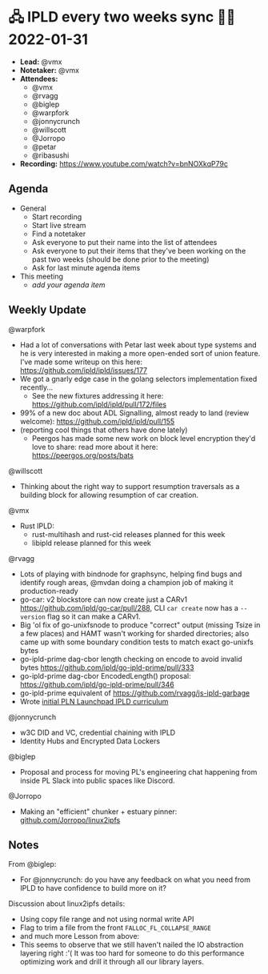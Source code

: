# 🖧 IPLD every two weeks sync 🙌🏽 2022-01-31


- **Lead:** @vmx
- **Notetaker:** @vmx
- **Attendees:**
  - @vmx
  - @rvagg
  - @biglep
  - @warpfork 
  - @jonnycrunch
  - @willscott 
  - @Jorropo
  - @petar
  - @ribasushi
- **Recording:** https://www.youtube.com/watch?v=bnNOXkqP79c


## Agenda

- General
  - Start recording
  - Start live stream
  - Find a notetaker
  - Ask everyone to put their name into the list of attendees
  - Ask everyone to put their items that they've been working on the past two weeks (should be done prior to the meeting)
  - Ask for last minute agenda items
- This meeting
  - _add your agenda item_


## Weekly Update

@warpfork
 - Had a lot of conversations with Petar last week about type systems and he is very interested in making a more open-ended sort of union feature.  I've made some writeup on this here: https://github.com/ipld/ipld/issues/177
 - We got a gnarly edge case in the golang selectors implementation fixed recently...
   - See the new fixtures addressing it here: https://github.com/ipld/ipld/pull/172/files
 - 99% of a new doc about ADL Signalling, almost ready to land (review welcome): https://github.com/ipld/ipld/pull/155
 - (reporting cool things that others have done lately)
   - Peergos has made some new work on block level encryption they'd love to share: read more about it here: https://peergos.org/posts/bats

@willscott 
  - Thinking about the right way to support resumption traversals as a building block for allowing resumption of car creation.

@vmx
 - Rust IPLD:
   - rust-multihash and rust-cid releases planned for this week
   - libipld release planned for this week

@rvagg
 - Lots of playing with bindnode for graphsync, helping find bugs and identify rough areas, @mvdan doing a champion job of making it production-ready
 - go-car: v2 blockstore can now create just a CARv1 https://github.com/ipld/go-car/pull/288, CLI `car create` now has a `--version` flag so it can make a CARv1.
 - Big 'ol fix of go-unixfsnode to produce "correct" output (missing Tsize in a few places) and HAMT wasn't working for sharded directories; also came up with some boundary condition tests to match exact go-unixfs bytes
 - go-ipld-prime dag-cbor length checking on encode to avoid invalid bytes https://github.com/ipld/go-ipld-prime/pull/333
 - go-ipld-prime dag-cbor EncodedLength() proposal: https://github.com/ipld/go-ipld-prime/pull/346
 - go-ipld-prime equivalent of https://github.com/rvagg/js-ipld-garbage
 - Wrote [initial PLN Launchpad IPLD curriculum](https://protocol-labs.gitbook.io/launchpad-curriculum/launchpad-learning-resources/about-2)

@jonnycrunch
- w3C DID and VC, credential chaining with IPLD
- Identity Hubs and Encrypted Data Lockers

@biglep
 - Proposal and process for moving PL's engineering chat happening from inside PL Slack into public spaces like Discord.

@Jorropo
 - Making an "efficient" chunker + estuary pinner: [github.com/Jorropo/linux2ipfs](https://github.com/Jorropo/linux2ipfs)

## Notes

<!-- After each call, the notetaker submits a PR to https://github.com/ipld/team-mgmt to store the notes on the meeting-notes folder -->

From @biglep:
 - For @jonnycrunch: do you have any feedback on what you need from IPLD to have confidence to build more on it?


Discussion about linux2ipfs details:
  - Using copy file range and not using normal write API
  - Flag to trim a file from the front `FALLOC_FL_COLLAPSE_RANGE` 
  - and much more
Lesson from above:
  - This seems to observe that we still haven't nailed the IO abstraction layering right :'(  It was too hard for someone to do this performance optimizing work and drill it through all our library layers.
